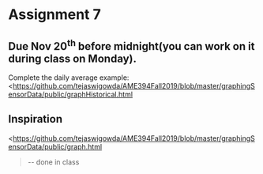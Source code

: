 # Assignment 7

## Due Nov 20<sup>th</sup> before midnight(you can work on it during class on Monday).


Complete the daily average example:
<https://github.com/tejaswigowda/AME394Fall2019/blob/master/graphingSensorData/public/graphHistorical.html
>


## Inspiration
<https://github.com/tejaswigowda/AME394Fall2019/blob/master/graphingSensorData/public/graph.html
> -- done in class





